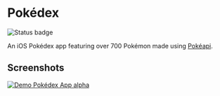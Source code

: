# Pokédex 

![Status badge](https://img.shields.io/badge/status-in%20progress-brightgreen.svg)

An iOS Pokédex app featuring over 700 Pokémon made using [Pokéapi](http://pokeapi.co/about/).



## Screenshots

[![Demo Pokédex App alpha](https://media.giphy.com/media/xUPGcEZbHc9pAup5n2/giphy.gif)](https://giphy.com/gifs/ios-pokmon-pokdex-xUPGcEZbHc9pAup5n2/)  

